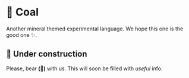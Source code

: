 # 💎 Coal
Another mineral themed experimental language. 
We hope this one is the good one ✨.

## 🚧 Under construction
Please, bear **(🐻)** with us. This will soon be filled with *useful* info.
